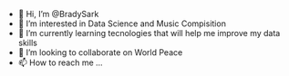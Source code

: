- 👋 Hi, I’m @BradySark
- 👀 I’m interested in Data Science and Music Compisition
- 🌱 I’m currently learning tecnologies that will help me improve my data skills
- 💞️ I’m looking to collaborate on World Peace
- 📫 How to reach me ...
